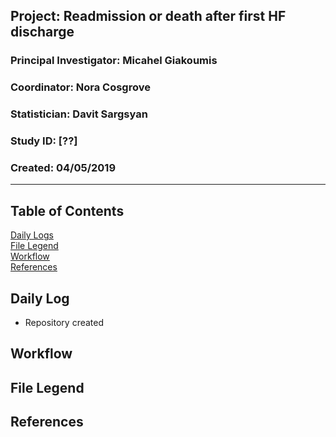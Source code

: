 ##  Project: Readmission or death after first HF discharge   
### Principal Investigator: Micahel Giakoumis
### Coordinator: Nora Cosgrove
### Statistician: Davit Sargsyan
### Study ID: [??]
### Created: 04/05/2019

---

## Table of Contents
[Daily Logs](#log)    
[File Legend](#legend)      
[Workflow](#workflow)      
[References](#ref)   

## Daily Log<a name="log"></a>
* Repository created

## Workflow<a name="workflow"></a>

## File Legend<a name="legend"></a>

## References<a name="ref"></a>